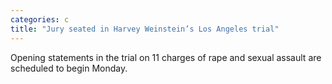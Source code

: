 ```yaml
---
categories: c
title: "Jury seated in Harvey Weinstein’s Los Angeles trial"
---
```

Opening statements in the trial on 11 charges of rape and sexual assault are scheduled to begin Monday.
